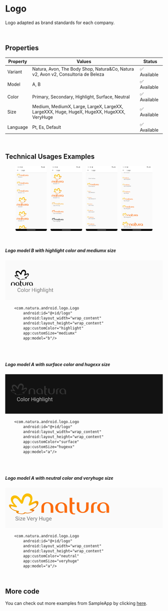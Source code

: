 # Logo
Logo adapted as brand standards for each company.

<br>

## Properties

| Property           | Values                         | Status            |
| --------------     | -------------------------      | ----------------- |
| Variant             | Natura, Avon, The Body Shop, Natura&Co, Natura v2, Avon v2, Consultoria de Beleza       | ✅  Available     |
| Model          | A, B   | ✅  Available     |
| Color         | Primary, Secondary, Highlight, Surface, Neutral        | ✅  Available     |
| Size          | Medium, MediumX, Large, LargeX, LargeXX, LargeXXX, Huge, HugeX, HugeXX, HugeXXX, VeryHuge                    | ✅  Available     |
| Language               | Pt, Es, Default            | ✅  Available     |

<br>

## Technical Usages Examples

<p align="center">
  <img alt="Logo 1" src="./images/logo_1.png" width="20%"> 
&nbsp;
  <img alt="Logo 2" src="./images/logo_2.png" width="20%">
   &nbsp;
  <img alt="Logo 3" src="./images/logo_3.png" width="20%">
   &nbsp;
  <img alt="Logo 4" src="./images/logo_4.png" width="20%">
</p>

<br>

##### Logo model B with highlight color and mediumx size

![Logo](./images/logo_mediumx.png)

```android
    <com.natura.android.logo.Logo
        android:id="@+id/logo"
        android:layout_width="wrap_content"
        android:layout_height="wrap_content"
        app:customColor="highlight"
        app:customSize="mediumx"
        app:model="b"/>
```
<br><br>

##### Logo model A with surface color and hugexx size

![Logo](./images/logo_hugexx.png)

```android
    <com.natura.android.logo.Logo
        android:id="@+id/logo"
        android:layout_width="wrap_content"
        android:layout_height="wrap_content"
        app:customColor="surface"
        app:customSize="hugexx"
        app:model="a"/>
```
<br><br>

##### Logo model A with neutral color and veryhuge size

![Logo](./images/logo_veryhuge.png)

```android
    <com.natura.android.logo.Logo
        android:id="@+id/logo"
        android:layout_width="wrap_content"
        android:layout_height="wrap_content"
        app:customColor="neutral"
        app:customSize="veryhuge"
        app:model="a"/>
```
<br>


## More code
You can check out more examples from SampleApp by clicking [here](https://github.com/natura-cosmeticos/natds-android/tree/master/sample/src/main/res/layout/activity_logo.xml).
